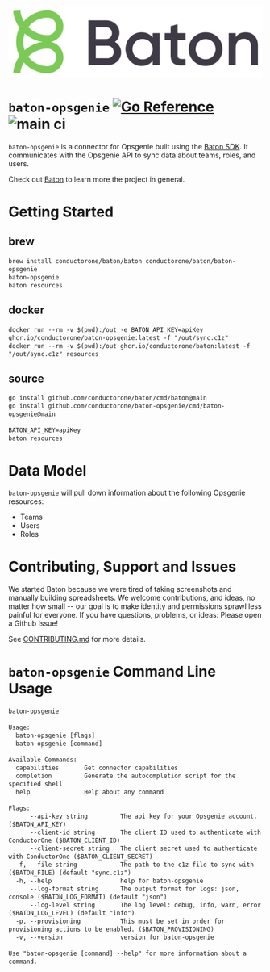 ![Baton Logo](./docs/images/baton-logo.png)

# `baton-opsgenie` [![Go Reference](https://pkg.go.dev/badge/github.com/conductorone/baton-opsgenie.svg)](https://pkg.go.dev/github.com/conductorone/baton-opsgenie) ![main ci](https://github.com/conductorone/baton-opsgenie/actions/workflows/main.yaml/badge.svg)

`baton-opsgenie` is a connector for Opsgenie built using the [Baton SDK](https://github.com/conductorone/baton-sdk). It communicates with the Opsgenie API to sync data about teams, roles, and users.

Check out [Baton](https://github.com/conductorone/baton) to learn more the project in general.

# Getting Started

## brew

```
brew install conductorone/baton/baton conductorone/baton/baton-opsgenie
baton-opsgenie
baton resources
```

## docker

```
docker run --rm -v $(pwd):/out -e BATON_API_KEY=apiKey ghcr.io/conductorone/baton-opsgenie:latest -f "/out/sync.c1z"
docker run --rm -v $(pwd):/out ghcr.io/conductorone/baton:latest -f "/out/sync.c1z" resources
```

## source

```
go install github.com/conductorone/baton/cmd/baton@main
go install github.com/conductorone/baton-opsgenie/cmd/baton-opsgenie@main

BATON_API_KEY=apiKey
baton resources
```

# Data Model

`baton-opsgenie` will pull down information about the following Opsgenie resources:
- Teams
- Users
- Roles

# Contributing, Support and Issues

We started Baton because we were tired of taking screenshots and manually building spreadsheets. We welcome contributions, and ideas, no matter how small -- our goal is to make identity and permissions sprawl less painful for everyone. If you have questions, problems, or ideas: Please open a Github Issue!

See [CONTRIBUTING.md](https://github.com/ConductorOne/baton/blob/main/CONTRIBUTING.md) for more details.

# `baton-opsgenie` Command Line Usage

```
baton-opsgenie

Usage:
  baton-opsgenie [flags]
  baton-opsgenie [command]

Available Commands:
  capabilities       Get connector capabilities
  completion         Generate the autocompletion script for the specified shell
  help               Help about any command

Flags:
      --api-key string         The api key for your Opsgenie account. ($BATON_API_KEY)
      --client-id string       The client ID used to authenticate with ConductorOne ($BATON_CLIENT_ID)
      --client-secret string   The client secret used to authenticate with ConductorOne ($BATON_CLIENT_SECRET)
  -f, --file string            The path to the c1z file to sync with ($BATON_FILE) (default "sync.c1z")
  -h, --help                   help for baton-opsgenie
      --log-format string      The output format for logs: json, console ($BATON_LOG_FORMAT) (default "json")
      --log-level string       The log level: debug, info, warn, error ($BATON_LOG_LEVEL) (default "info")
  -p, --provisioning           This must be set in order for provisioning actions to be enabled. ($BATON_PROVISIONING)
  -v, --version                version for baton-opsgenie

Use "baton-opsgenie [command] --help" for more information about a command.

```
